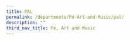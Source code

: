 ```yaml
---
title: PAL
permalink: /departments/Pe-Art-and-Music/pal/
description: ""
third_nav_title: Pe, Art and Music
---
```

